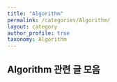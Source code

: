 ```yaml
---
title: "Algorithm"
permalink: /categories/Algorithm/
layout: category
author_profile: true
taxonomy: Algorithm
---
```


## Algorithm 관련 글 모음
